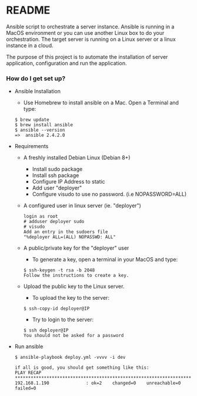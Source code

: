 # README #

Ansible script to orchestrate a server instance. Ansible is running in a
MacOS environment or you can use another Linux box to do your orchestration.
The target server is running on a Linux server or a linux instance in a cloud.

The purpose of this project is to automate the installation of server
application, configuration and run the application.

### How do I get set up? ###

* Ansible Installation

  * Use Homebrew to install ansible on a Mac. Open a Terminal and type:
  ```
  $ brew update
  $ brew install ansible
  $ ansible --version
  =>  ansible 2.4.2.0
  ```

* Requirements
  * A freshly installed Debian Linux (Debian 8+)
    * Install sudo package
    * Install ssh package
    * Configure IP Address to static
    * Add user "deployer"
    * Configure visudo to use no password. (i.e NOPASSWORD=ALL)

  * A configured user in linux server (ie. "deployer")
    ```
    login as root
    # adduser deployer sudo
    # visudo
    Add an entry in the sudoers file
    "%deployer ALL=(ALL) NOPASSWD: ALL"
    ```

  * A public/private key for the "deployer" user
    * To generate a key, open a terminal in your MacOS and type:
    ```
    $ ssh-keygen -t rsa -b 2048
    Follow the instructions to create a key.
    ```

  * Upload the public key to the Linux server.
    * To upload the key to the server:
    ```
    $ ssh-copy-id deployer@IP
    ```

    * Try to login to the server:
    ```
    $ ssh deployer@IP
    You should not be asked for a password
    ```
* Run ansible
  ```
  $ ansible-playbook deploy.yml -vvvv -i dev

  if all is good, you should get something like this:
  PLAY RECAP *********************************************************************
  192.168.1.190              : ok=2    changed=0    unreachable=0    failed=0  
  ```
